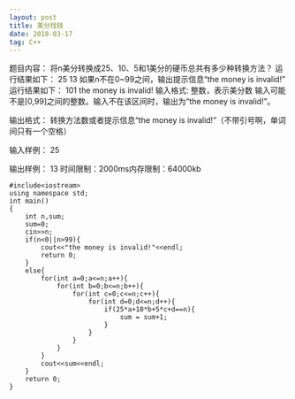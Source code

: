 ```yaml
---
layout: post
title: 美分找钱
date: 2018-03-17 
tag: C++
---
```


题目内容：
将n美分转换成25、10、5和1美分的硬币总共有多少种转换方法？
运行结果如下：
25
13
如果n不在0~99之间，输出提示信息“the money is invalid!”
运行结果如下：
101
the money is invalid!
输入格式:
整数，表示美分数
输入可能不是[0,99]之间的整数。输入不在该区间时，输出为“the money is invalid!”。

输出格式：
转换方法数或者提示信息“the money is invalid!”（不带引号啊，单词间只有一个空格）

输入样例：
25

输出样例：
13
时间限制：2000ms内存限制：64000kb
```
#include<iostream>
using namespace std;
int main()
{	
	int n,sum;
	sum=0;
	cin>>n;
	if(n<0||n>99){
		cout<<"the money is invalid!"<<endl;
		return 0;
	}
	else{
		for(int a=0;a<=n;a++){
			for(int b=0;b<=n;b++){
				for(int c=0;c<=n;c++){
					for(int d=0;d<=n;d++){
						if(25*a+10*b+5*c+d==n){
							sum = sum+1;
						}
					}
				}
			}
		}
		cout<<sum<<endl;		
	}
	return 0;
}
```